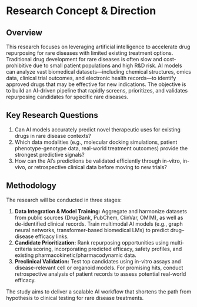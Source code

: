 # Research Concept & Direction


## Overview

This research focuses on leveraging artificial intelligence to accelerate drug repurposing for rare diseases with limited existing treatment options. Traditional drug development for rare diseases is often slow and cost-prohibitive due to small patient populations and high R&D risk. AI models can analyze vast biomedical datasets—including chemical structures, omics data, clinical trial outcomes, and electronic health records—to identify approved drugs that may be effective for new indications. The objective is to build an AI-driven pipeline that rapidly screens, prioritizes, and validates repurposing candidates for specific rare diseases.

## Key Research Questions

1. Can AI models accurately predict novel therapeutic uses for existing drugs in rare disease contexts?
2. Which data modalities (e.g., molecular docking simulations, patient phenotype-genotype data, real-world treatment outcomes) provide the strongest predictive signals?
3. How can the AI’s predictions be validated efficiently through in-vitro, in-vivo, or retrospective clinical data before moving to new trials?

## Methodology

The research will be conducted in three stages:

1. **Data Integration & Model Training:** Aggregate and harmonize datasets from public sources (DrugBank, PubChem, ClinVar, OMIM), as well as de-identified clinical records. Train multimodal AI models (e.g., graph neural networks, transformer-based biomedical LMs) to predict drug–disease efficacy links.
2. **Candidate Prioritization:** Rank repurposing opportunities using multi-criteria scoring, incorporating predicted efficacy, safety profiles, and existing pharmacokinetic/pharmacodynamic data.
3. **Preclinical Validation:** Test top candidates using in-vitro assays and disease-relevant cell or organoid models. For promising hits, conduct retrospective analysis of patient records to assess potential real-world efficacy.

The study aims to deliver a scalable AI workflow that shortens the path from hypothesis to clinical testing for rare disease treatments.


